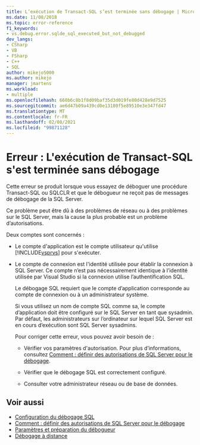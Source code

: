 ```yaml
---
title: L’exécution de Transact-SQL s’est terminée sans débogage | Microsoft Docs
ms.date: 11/08/2018
ms.topic: error-reference
f1_keywords:
- vs.debug.error.sqlde_sql_executed_but_not_debugged
dev_langs:
- CSharp
- VB
- FSharp
- C++
- SQL
author: mikejo5000
ms.author: mikejo
manager: jmartens
ms.workload:
- multiple
ms.openlocfilehash: 660b6c8b1f8d09baf35d3d019fe80d428e9d7525
ms.sourcegitcommit: ae6d47b09a439cd0e13180f5e89510e3e347fd47
ms.translationtype: MT
ms.contentlocale: fr-FR
ms.lasthandoff: 02/08/2021
ms.locfileid: "99871128"
---
```

# <a name="error-transact-sql-execution-ended-without-debugging"></a>Erreur : L'exécution de Transact-SQL s'est terminée sans débogage

Cette erreur se produit lorsque vous essayez de déboguer une procédure Transact-SQL ou SQLCLR et que le débogueur ne reçoit pas de messages de débogage de la SQL Server.

Ce problème peut être dû à des problèmes de réseau ou à des problèmes sur le SQL Server, mais la cause la plus probable est un problème d’autorisations.

Deux comptes sont concernés :

- Le compte d'application est le compte utilisateur qu'utilise [!INCLUDE[vsprvs](../code-quality/includes/vsprvs_md.md)] pour s'exécuter.

- Le compte de connexion est l'identité utilisée pour établir la connexion à SQL Server. Ce compte n’est pas nécessairement identique à l’identité utilisée par Visual Studio si la connexion utilise l’authentification SQL.

  Le débogage SQL requiert que le compte d’application corresponde au compte de connexion ou à un administrateur système.

  Si vous utilisez un nom de compte SQL comme sa, le compte d’application doit être configuré sur le SQL Server en tant que sysadmin. Par défaut, les administrateurs sur l’ordinateur sur lequel SQL Server est en cours d’exécution sont SQL Server sysadmins.

  Pour corriger cette erreur, vous pouvez avoir besoin de :

  - Vérifier vos paramètres d'autorisation. Pour plus d’informations, consultez [Comment : définir des autorisations de SQL Server pour le débogage](/previous-versions/w1bhybwz(v=vs.100)).

  - Vérifier que le débogage SQL est correctement configuré.

  - Consulter votre administrateur réseau ou de base de données.

## <a name="see-also"></a>Voir aussi

- [Configuration du débogage SQL](/previous-versions/visualstudio/visual-studio-2010/s4sszxst(v=vs.100))
- [Comment : définir des autorisations de SQL Server pour le débogage](/previous-versions/w1bhybwz(v=vs.100))
- [Paramètres et préparation du débogueur](../debugger/debugger-settings-and-preparation.md)
- [Débogage à distance](../debugger/remote-debugging.md)